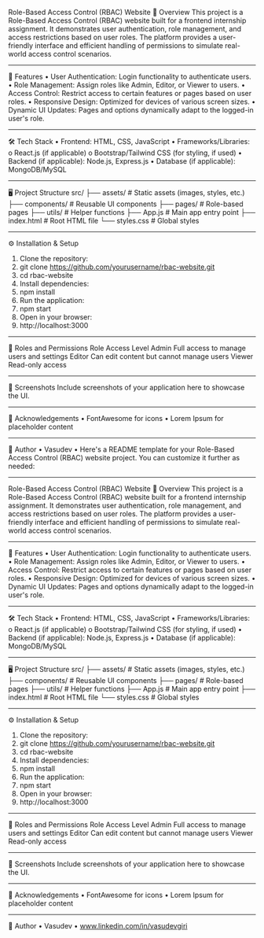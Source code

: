 Role-Based Access Control (RBAC) Website
📖 Overview
This project is a Role-Based Access Control (RBAC) website built for a frontend internship assignment. It demonstrates user authentication, role management, and access restrictions based on user roles. The platform provides a user-friendly interface and efficient handling of permissions to simulate real-world access control scenarios.
________________________________________
🚀 Features
•	User Authentication: Login functionality to authenticate users.
•	Role Management: Assign roles like Admin, Editor, or Viewer to users.
•	Access Control: Restrict access to certain features or pages based on user roles.
•	Responsive Design: Optimized for devices of various screen sizes.
•	Dynamic UI Updates: Pages and options dynamically adapt to the logged-in user's role.
________________________________________
🛠️ Tech Stack
•	Frontend: HTML, CSS, JavaScript
•	Frameworks/Libraries: 
o	React.js (if applicable)
o	Bootstrap/Tailwind CSS (for styling, if used)
•	Backend (if applicable): Node.js, Express.js
•	Database (if applicable): MongoDB/MySQL
________________________________________
🖥️ Project Structure
src/
├── assets/       # Static assets (images, styles, etc.)
├── components/   # Reusable UI components
├── pages/        # Role-based pages
├── utils/        # Helper functions
├── App.js        # Main app entry point
├── index.html    # Root HTML file
└── styles.css    # Global styles
________________________________________
⚙️ Installation & Setup
1.	Clone the repository:
2.	git clone https://github.com/yourusername/rbac-website.git
3.	cd rbac-website
4.	Install dependencies:
5.	npm install
6.	Run the application:
7.	npm start
8.	Open in your browser:
9.	http://localhost:3000
________________________________________
🔑 Roles and Permissions
Role	Access Level
Admin	Full access to manage users and settings
Editor	Can edit content but cannot manage users
Viewer	Read-only access
________________________________________
🌟 Screenshots
Include screenshots of your application here to showcase the UI.
________________________________________
🙌 Acknowledgements
•	FontAwesome for icons
•	Lorem Ipsum for placeholder content
________________________________________
👤 Author
•	Vasudev
•	Here's a README template for your Role-Based Access Control (RBAC) website project. You can customize it further as needed:
________________________________________
Role-Based Access Control (RBAC) Website
📖 Overview
This project is a Role-Based Access Control (RBAC) website built for a frontend internship assignment. It demonstrates user authentication, role management, and access restrictions based on user roles. The platform provides a user-friendly interface and efficient handling of permissions to simulate real-world access control scenarios.
________________________________________
🚀 Features
•	User Authentication: Login functionality to authenticate users.
•	Role Management: Assign roles like Admin, Editor, or Viewer to users.
•	Access Control: Restrict access to certain features or pages based on user roles.
•	Responsive Design: Optimized for devices of various screen sizes.
•	Dynamic UI Updates: Pages and options dynamically adapt to the logged-in user's role.
________________________________________
🛠️ Tech Stack
•	Frontend: HTML, CSS, JavaScript
•	Frameworks/Libraries: 
o	React.js (if applicable)
o	Bootstrap/Tailwind CSS (for styling, if used)
•	Backend (if applicable): Node.js, Express.js
•	Database (if applicable): MongoDB/MySQL
________________________________________
🖥️ Project Structure
src/
├── assets/       # Static assets (images, styles, etc.)
├── components/   # Reusable UI components
├── pages/        # Role-based pages
├── utils/        # Helper functions
├── App.js        # Main app entry point
├── index.html    # Root HTML file
└── styles.css    # Global styles
________________________________________
⚙️ Installation & Setup
1.	Clone the repository:
2.	git clone https://github.com/yourusername/rbac-website.git
3.	cd rbac-website
4.	Install dependencies:
5.	npm install
6.	Run the application:
7.	npm start
8.	Open in your browser:
9.	http://localhost:3000
________________________________________
🔑 Roles and Permissions
Role	Access Level
Admin	Full access to manage users and settings
Editor	Can edit content but cannot manage users
Viewer	Read-only access
________________________________________
🌟 Screenshots
Include screenshots of your application here to showcase the UI.
________________________________________
🙌 Acknowledgements
•	FontAwesome for icons
•	Lorem Ipsum for placeholder content
________________________________________
👤 Author
•	Vasudev
• www.linkedin.com/in/vasudevgiri

